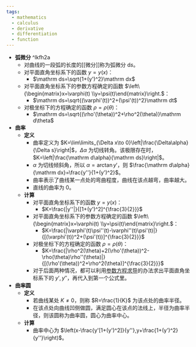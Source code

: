 ```yaml
---
tags:
  - mathematics
  - calculus
  - derivative
  - differentiation
  - function
---
```


- **弧微分** ^lkfh2a
	- 对曲线的一段弧的长度的[[微分]]称为弧微分 $\mathrm ds$。
	- 对平面直角坐标系下的函数 $y=y(x)$：
		- $\mathrm ds=\sqrt{1+(y')^2}\mathrm dx$
	- 对平面直角坐标系下的参数方程确定的函数 $\left\{\begin{matrix}x=\varphi(t) \\y=\psi(t)\end{matrix}\right.$：
		- $\mathrm ds=\sqrt{(\varphi'(t))^2+(\psi'(t))^2}\mathrm dt$
	- 对极坐标下的方程确定的函数 $\rho=\rho(\theta)$：
		- $\mathrm ds=\sqrt{(\rho'(\theta))^2+\rho^2(\theta)}\mathrm d\theta$
- **曲率**
	- **定义**
		- 曲率定义为 $K=\lim\limits_{\Delta x\to 0}\left|\frac{\Delta\alpha}{\Delta s}\right|$，$\Delta \alpha$ 为切线转角。该极限存在时，$K=\left|\frac{\mathrm d\alpha}{\mathrm ds}\right|$。
		- $\alpha$ 为切线倾斜角，所以 $\alpha=\arctan y'$，则 $\frac{\mathrm d\alpha}{\mathrm dx}=\frac{y''}{1+(y')^2}$。
		- 曲率表示了曲线某一点处的弯曲程度，曲线在该点越弯，曲率越大。
		- 直线的曲率为 $0$。
	- **计算**
		- 对平面直角坐标系下的函数 $y=y(x)$：
			- $K=\frac{|y''|}{[1+(y')^2]^{\frac{3}{2}}}$
		- 对平面直角坐标系下的参数方程确定的函数 $\left\{\begin{matrix}x=\varphi(t) \\y=\psi(t)\end{matrix}\right.$：
			- $K=\frac{|\varphi'(t)\psi''(t)-\varphi''(t)\psi'(t)|}{[(\varphi'(t))^2+(\psi'(t))]^{\frac{3}{2}}}$
		- 对极坐标下的方程确定的函数 $\rho=\rho(\theta)$：
			- $K=\frac{|\rho^2(\theta)+2(\rho'(\theta))^2-\rho(\theta)\rho''(\theta)|}{[(\rho'(\theta))^2+\rho^2(\theta)]^{\frac{3}{2}}}$
		- 对于后面两种情况，都可以利用[参数方程求导](导数#^fus26w)的办法求出平面直角坐标系下的 $y',y''$，再代入到第一个公式里。
- **曲率圆**
	- **定义**
		- 若曲线某处 $K\ne 0$，则称 $R=\frac{1}{K}$ 为该点处的曲率半径。
		- 在该点处向曲线凹侧做圆，满足圆心在该点的法线上，半径为曲率半径，则该圆称为曲率圆，圆心为曲率中心。
	- **计算**
		- 曲率中心为 $\left(x-\frac{y'[1+(y')^2]}{y''},y+\frac{1+(y')^2}{y''}\right)$。
